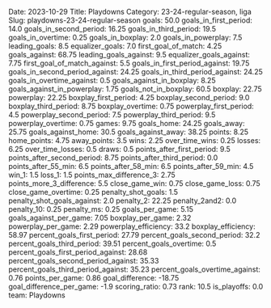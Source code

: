 Date: 2023-10-29
Title: Playdowns
Category: 23-24-regular-season, liga
Slug: playdowns-23-24-regular-season
goals: 50.0
goals_in_first_period: 14.0
goals_in_second_period: 16.25
goals_in_third_period: 19.5
goals_in_overtime: 0.25
goals_in_boxplay: 2.0
goals_in_powerplay: 7.5
leading_goals: 8.5
equalizer_goals: 7.0
first_goal_of_match: 4.25
goals_against: 68.75
leading_goals_against: 9.5
equalizer_goals_against: 7.75
first_goal_of_match_against: 5.5
goals_in_first_period_against: 19.75
goals_in_second_period_against: 24.25
goals_in_third_period_against: 24.25
goals_in_overtime_against: 0.5
goals_against_in_boxplay: 8.25
goals_against_in_powerplay: 1.75
goals_not_in_boxplay: 60.5
boxplay: 22.75
powerplay: 22.25
boxplay_first_period: 4.25
boxplay_second_period: 9.0
boxplay_third_period: 8.75
boxplay_overtime: 0.75
powerplay_first_period: 4.5
powerplay_second_period: 7.5
powerplay_third_period: 9.5
powerplay_overtime: 0.75
games: 9.75
goals_home: 24.25
goals_away: 25.75
goals_against_home: 30.5
goals_against_away: 38.25
points: 8.25
home_points: 4.75
away_points: 3.5
wins: 2.25
over_time_wins: 0.25
losses: 6.25
over_time_losses: 0.5
draws: 0.5
points_after_first_period: 9.5
points_after_second_period: 8.75
points_after_third_period: 0.0
points_after_55_min: 6.5
points_after_58_min: 6.5
points_after_59_min: 4.5
win_1: 1.5
loss_1: 1.5
points_max_difference_3: 2.75
points_more_3_difference: 5.5
close_game_win: 0.75
close_game_loss: 0.75
close_game_overtime: 0.25
penalty_shot_goals: 1.5
penalty_shot_goals_against: 2.0
penalty_2: 22.25
penalty_2and2: 0.0
penalty_10: 0.25
penalty_ms: 0.25
goals_per_game: 5.15
goals_against_per_game: 7.05
boxplay_per_game: 2.32
powerplay_per_game: 2.29
powerplay_efficiency: 33.2
boxplay_efficiency: 58.97
percent_goals_first_period: 27.79
percent_goals_second_period: 32.2
percent_goals_third_period: 39.51
percent_goals_overtime: 0.5
percent_goals_first_period_against: 28.68
percent_goals_second_period_against: 35.33
percent_goals_third_period_against: 35.23
percent_goals_overtime_against: 0.76
points_per_game: 0.86
goal_difference: -18.75
goal_difference_per_game: -1.9
scoring_ratio: 0.73
rank: 10.5
is_playoffs: 0.0
team: Playdowns
